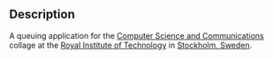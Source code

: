 ## Description
A queuing application for the [Computer Science and Communications][1]
collage at the [Royal Institute of Technology][2] in [Stockholm, Sweden][3].

[1]: http://www.kth.se/csc/
[2]: http://www.kth.se/
[3]: http://maps.google.se/?q=Stockholm+Sweden
